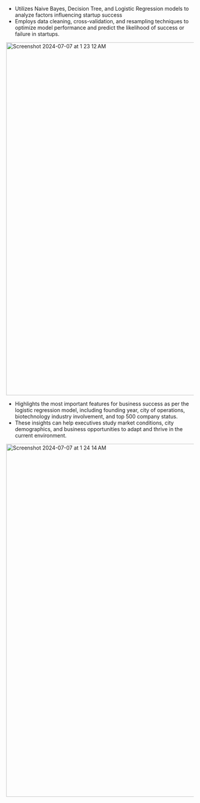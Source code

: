 

- Utilizes Naive Bayes, Decision Tree, and Logistic Regression models to analyze factors influencing startup success
- Employs data cleaning, cross-validation, and resampling techniques to optimize model performance and predict the likelihood of success or failure in startups.

<img width="946" alt="Screenshot 2024-07-07 at 1 23 12 AM" src="https://github.com/willy61412/Classification_Model_Unraveling_Startup_Success/assets/133930618/e238f29f-3a61-4b26-9e56-8fea7cd7b855">








- Highlights the most important features for business success as per the logistic regression model, including founding year, city of operations, biotechnology industry involvement, and top 500 company status. 
- These insights can help executives study market conditions, city demographics, and business opportunities to adapt and thrive in the current environment.

<img width="946" alt="Screenshot 2024-07-07 at 1 24 14 AM" src="https://github.com/willy61412/Classification_Model_Unraveling_Startup_Success/assets/133930618/a20bd183-9ee8-41b1-95b5-1d0099cf19ac">
